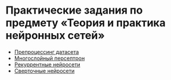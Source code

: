 # Практические задания по предмету «Теория и практика нейронных сетей»

* [Препроцессинг датасета](lab1)
* [Многослойный персептрон](lab2)
* [Рекуррентные нейросети](lab3)
* [Сверточные нейросети](lab4)
